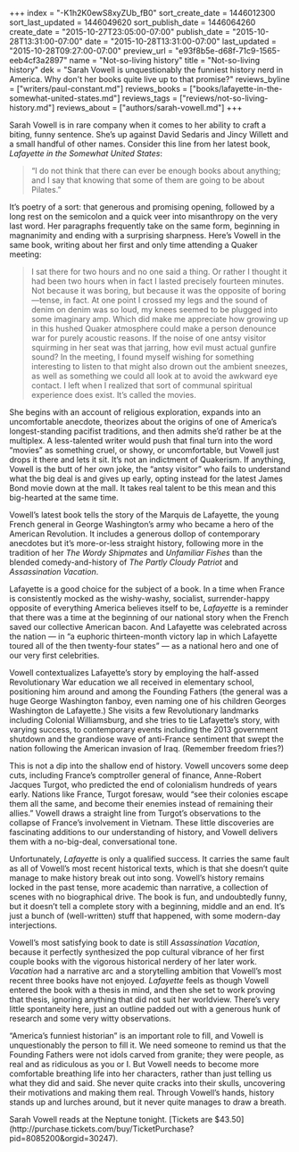 +++
index = "-K1h2K0ewS8xyZUb_fB0"
sort_create_date = 1446012300
sort_last_updated = 1446049620
sort_publish_date = 1446064260
create_date = "2015-10-27T23:05:00-07:00"
publish_date = "2015-10-28T13:31:00-07:00"
date = "2015-10-28T13:31:00-07:00"
last_updated = "2015-10-28T09:27:00-07:00"
preview_url = "e93f8b5e-d68f-71c9-1565-eeb4cf3a2897"
name = "Not-so-living history"
title = "Not-so-living history"
dek = "Sarah Vowell is unquestionably the funniest history nerd in America. Why don't her books quite live up to that promise?"
reviews_byline = ["writers/paul-constant.md"]
reviews_books = ["books/lafayette-in-the-somewhat-united-states.md"]
reviews_tags = ["reviews/not-so-living-history.md"]
reviews_about = ["authors/sarah-vowell.md"]
+++

Sarah Vowell is in rare company when it comes to her ability to craft a biting, funny sentence. She’s up against David Sedaris and Jincy Willett and a small handful of other names. Consider this line from her latest book, *Lafayette in the Somewhat United States*:

<blockquote>“I do not think that there can ever be enough books about anything; and I say that knowing that some of them are going to be about Pilates.”</blockquote>

It’s poetry of a sort: that generous and promising opening, followed by a long rest on the semicolon and a quick veer into misanthropy on the very last word. Her paragraphs frequently take on the same form, beginning in magnanimity and ending with a surprising sharpness. Here’s Vowell in the same book, writing about her first and only time attending a Quaker meeting:

<blockquote>I sat there for two hours and no one said a thing. Or rather I thought it had been two hours when in fact I lasted precisely fourteen minutes. Not because it was boring, but because it was the opposite of boring—tense, in fact. At one point I crossed my legs and the sound of denim on denim was so loud, my knees seemed to be plugged into some imaginary amp. Which did make me appreciate how growing up in this hushed Quaker atmosphere could make a person denounce war for purely acoustic reasons. If the noise of one antsy visitor squirming in her seat was that jarring, how evil must actual gunfire sound? In the meeting, I found myself wishing for something interesting to listen to that might also drown out the ambient sneezes, as well as something we could all look at to avoid the awkward eye contact. I left when I realized that sort of communal spiritual experience does exist. It’s called the movies.</blockquote>

She begins with an account of religious exploration, expands into an uncomfortable anecdote, theorizes about the origins of one of America’s longest-standing pacifist traditions, and then admits she’d rather be at the multiplex. A less-talented writer would push that final turn into the word “movies” as something cruel, or showy, or uncomfortable, but Vowell just drops it there and lets it sit. It’s not an indictment of Quakerism. If anything, Vowell is the butt of her own joke, the “antsy visitor” who fails to understand what the big deal is and gives up early, opting instead for the latest James Bond movie down at the mall. It takes real talent to be this mean and this big-hearted at the same time.

<div class="break"></div>

Vowell’s latest book tells the story of the Marquis de Lafayette, the young French general in George Washington’s army who became a hero of the American Revolution. It includes a generous dollop of contemporary anecdotes but it’s more-or-less straight history, following more in the tradition of her *The Wordy Shipmates* and *Unfamiliar Fishes* than the blended comedy-and-history of *The Partly Cloudy Patriot* and  *Assassination Vacation*. 

Lafayette is a good choice for the subject of a book. In a time when France is consistently mocked as the wishy-washy, socialist, surrender-happy opposite of everything America believes itself to be, *Lafayette* is a reminder that there was a time at the beginning of our national story when the French saved our collective American bacon. And Lafayette was celebrated across the nation — in “a euphoric thirteen-month victory lap in which Lafayette toured all of the then twenty-four states” — as a national hero and one of our very first celebrities.

Vowell contextualizes Lafayette’s story by employing the half-assed Revolutionary War education we all received in elementary school, positioning him around and among the Founding Fathers (the general was a huge George Washington fanboy, even naming one of his children Georges Washington de Lafayette.) She visits a few Revolutionary landmarks including Colonial Williamsburg, and she tries to tie Lafayette’s story, with varying success, to contemporary events including the 2013 government shutdown and  the grandiose wave of anti-France sentiment that swept the nation following the American invasion of Iraq. (Remember freedom fries?) 

This is not a dip into the shallow end of history. Vowell uncovers some deep cuts, including France’s comptroller general of finance, Anne-Robert Jacques Turgot, who predicted the end of colonialism hundreds of years early. Nations like France, Turgot foresaw, would “see their colonies escape them all the same, and become their enemies instead of remaining their allies.” Vowell draws a straight line from Turgot’s observations to the collapse of France’s involvement in Vietnam. These little discoveries are fascinating additions to our understanding of history, and Vowell delivers them with a no-big-deal, conversational tone.

Unfortunately, *Lafayette* is only a qualified success. It carries the same fault as all of Vowell’s most recent historical texts, which is that she doesn’t quite manage to make history break out into song. Vowell’s history remains locked in the past tense, more academic than narrative, a collection of scenes with no biographical drive. The book is fun, and undoubtedly funny, but it doesn’t tell a complete story with a beginning, middle and an end. It’s just a bunch of (well-written) stuff that happened, with some modern-day interjections.

Vowell’s most satisfying book to date is still *Assassination Vacation*, because it perfectly synthesized the pop cultural vibrance of her first couple books with the vigorous historical nerdery of her later work. *Vacation* had a narrative arc and a storytelling ambition that Vowell’s most recent three books have not enjoyed. *Lafayette* feels as though Vowell entered the book with a thesis in mind, and then she set to work proving that thesis, ignoring anything that did not suit her worldview. There’s very little spontaneity here, just an outline padded out with a generous hunk of research and some very witty observations.

“America’s funniest historian” is an important role to fill, and Vowell is unquestionably the person to fill it. We need someone to remind us that the Founding Fathers were not idols carved from granite; they were people, as real and as ridiculous as you or I. But Vowell needs to become more comfortable breathing life into her characters, rather than just telling us what they did and said. She never quite cracks into their skulls, uncovering their motivations and making them real. Through Vowell’s hands, history stands up and lurches around, but it never quite manages to draw a breath. 

<p class="footer">Sarah Vowell reads at the Neptune tonight. [Tickets are $43.50](http://purchase.tickets.com/buy/TicketPurchase?pid=8085200&orgid=30247).</p>